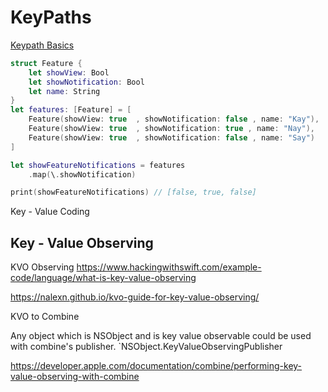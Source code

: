 # KeyPaths


[Keypath Basics](https://sarunw.com/posts/what-is-keypath-in-swift/)

```swift
struct Feature { 
	let showView: Bool
	let showNotification: Bool
	let name: String			   
}
let features: [Feature] = [
	Feature(showView: true  , showNotification: false , name: "Kay"),
	Feature(showView: true  , showNotification: true , name: "Nay"),
	Feature(showView: true  , showNotification: false , name: "Say")
]

let showFeatureNotifications = features
	.map(\.showNotification)	

print(showFeatureNotifications) // [false, true, false]
```

Key - Value Coding

## Key - Value Observing

KVO Observing
https://www.hackingwithswift.com/example-code/language/what-is-key-value-observing

https://nalexn.github.io/kvo-guide-for-key-value-observing/

KVO to Combine

Any object which is NSObject and is key value observable could be used with combine's publisher.  `NSObject.KeyValueObservingPublisher

https://developer.apple.com/documentation/combine/performing-key-value-observing-with-combine